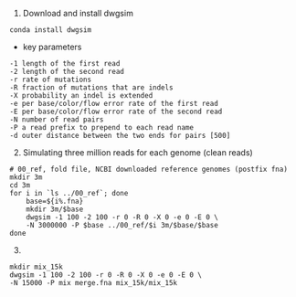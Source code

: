 1. Download and install dwgsim
```
conda install dwgsim
```
- key parameters
```
-1 length of the first read
-2 length of the second read
-r rate of mutations 
-R fraction of mutations that are indels
-X probability an indel is extended
-e per base/color/flow error rate of the first read
-E per base/color/flow error rate of the second read
-N number of read pairs
-P a read prefix to prepend to each read name
-d outer distance between the two ends for pairs [500]
```
2. Simulating three million reads for each genome (clean reads)
```
# 00_ref, fold file, NCBI downloaded reference genomes (postfix fna)
mkdir 3m
cd 3m
for i in `ls ../00_ref`; done
    base=${i%.fna}
    mkdir 3m/$base
    dwgsim -1 100 -2 100 -r 0 -R 0 -X 0 -e 0 -E 0 \
    -N 3000000 -P $base ../00_ref/$i 3m/$base/$base
done
```
3. 
```
mkdir mix_15k
dwgsim -1 100 -2 100 -r 0 -R 0 -X 0 -e 0 -E 0 \
-N 15000 -P mix merge.fna mix_15k/mix_15k
```





